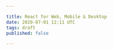 ```yaml
---

title: React for Web, Mobile & Desktop
date: 2020-07-01 12:11 UTC
tags: draft
published: false

---
```

